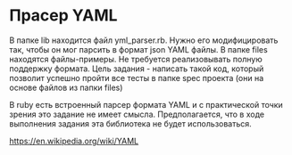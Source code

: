 # Прасер YAML 

В папке lib находится файл yml_parser.rb. Нужно его модифицировать так, чтобы он мог парсить в формат json YAML файлы. В папке files находятся файлы-примеры. 
Не требуется реализовывать полную поддержку формата. Цель задания - написать такой код, который позволит успешно пройти все тесты в папке spec проекта (они на основе файлов из папки files)

В ruby есть встроенный парсер формата YAML и с практической точки зрения это задание не имеет смысла. Предполагается, что в ходе выполнения задания эта библиотека не будет использоваться.

https://en.wikipedia.org/wiki/YAML
